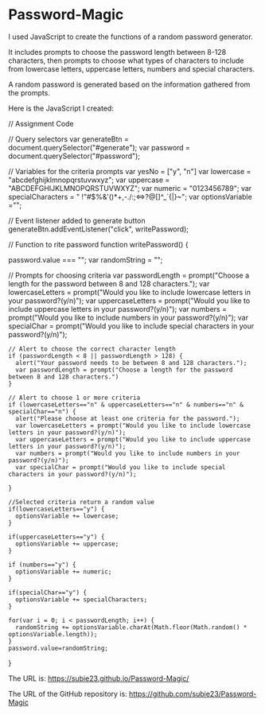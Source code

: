 # Password-Magic
I used JavaScript to create the functions of a random password generator. 

It includes prompts to choose the password length between 8-128 characters, then prompts to choose what types of characters to include from lowercase letters, uppercase letters, numbers and special characters.

A random password is generated based on the information gathered from the prompts.

Here is the JavaScript I created:

// Assignment Code

// Query selectors
var generateBtn = document.querySelector("#generate");
var password = document.querySelector("#password");

// Variables for the criteria prompts
var yesNo = ["y", "n"]
var lowercase = "abcdefghijklmnopqrstuvwxyz";
var uppercase = "ABCDEFGHIJKLMNOPQRSTUVWXYZ";
var numeric = "0123456789";
var specialCharacters = " !\"#$%&'()*+,-./:;<=>?@[\]^_`{|}~";
var optionsVariable ="";

// Event listener added to generate button
generateBtn.addEventListener("click", writePassword);

// Function to rite password 
function writePassword() {
  
  password.value === "";
  var randomString = "";

  // Prompts for choosing criteria
  var passwordLength = prompt("Choose a length for the password between 8 and 128 characters.");
  var lowercaseLetters = prompt("Would you like to include lowercase letters in your password?(y/n)");
  var uppercaseLetters = prompt("Would you like to include uppercase letters in your password?(y/n)");
  var numbers = prompt("Would you like to include numbers in your password?(y/n)");
  var specialChar = prompt("Would you like to include special characters in your password?(y/n)");

    // Alert to choose the correct character length
    if (passwordLength < 8 || passwordLength > 128) {
      alert("Your password needs to be between 8 and 128 characters.");
      var passwordLength = prompt("Choose a length for the password between 8 and 128 characters.")
    }
    
    // Alert to choose 1 or more criteria
    if (lowercaseLetters=="n" & uppercaseLetters=="n" & numbers=="n" & specialChar=="n") {
      alert("Please choose at least one criteria for the password.");
      var lowercaseLetters = prompt("Would you like to include lowercase letters in your password?(y/n)");
      var uppercaseLetters = prompt("Would you like to include uppercase letters in your password?(y/n)");
      var numbers = prompt("Would you like to include numbers in your password?(y/n)");
      var specialChar = prompt("Would you like to include special characters in your password?(y/n)");

    }

    //Selected criteria return a random value
    if(lowercaseLetters=="y") {
      optionsVariable += lowercase;
    }

    if(uppercaseLetters=="y") {
      optionsVariable += uppercase;
    }

    if (numbers=="y") {
      optionsVariable += numeric;
    }

    if(specialChar=="y") {
      optionsVariable += specialCharacters;
    }

    for(var i = 0; i < passwordLength; i++) {
      randomString += optionsVariable.charAt(Math.floor(Math.random() * optionsVariable.length));
    }
    password.value=randomString;

  }
  
  The URL is: https://subie23.github.io/Password-Magic/
  
  The URL of the GitHub repository is: https://github.com/subie23/Password-Magic
